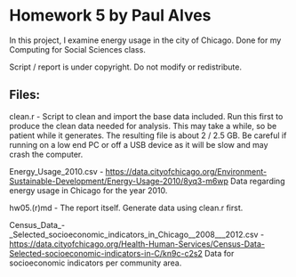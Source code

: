 # Homework 5 by Paul Alves

In this project, I examine energy usage in the city of Chicago. Done for my Computing for Social Sciences class.

Script / report is under copyright. Do not modify or redistribute.

## Files:
clean.r - Script to clean and import the base data included. Run this first to produce the clean data needed for analysis. This may take a while, so be patient while it generates. The resulting file is about 2 / 2.5 GB. Be careful if running on a low end PC or off a USB device as it will be slow and may crash the computer.

Energy_Usage_2010.csv - https://data.cityofchicago.org/Environment-Sustainable-Development/Energy-Usage-2010/8yq3-m6wp
Data regarding energy usage in Chicago for the year 2010.

hw05.(r)md - The report itself. Generate data using clean.r first.

Census_Data\_-\_Selected_socioeconomic_indicators_in_Chicago__2008___2012.csv - https://data.cityofchicago.org/Health-Human-Services/Census-Data-Selected-socioeconomic-indicators-in-C/kn9c-c2s2
Data for socioeconomic indicators per community area.
